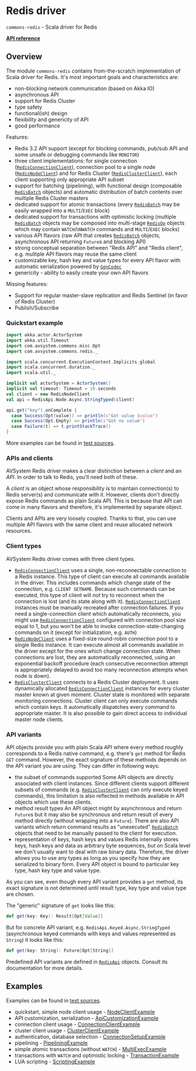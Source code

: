 # Redis driver

`commons-redis` - Scala driver for Redis

**[API reference](http://avsystem.github.io/scala-commons/api/com/avsystem/commons/redis/index.html)**

## Overview

The module `commons-redis` contains from-the-scratch implementation of Scala driver for Redis. It's most important goals
and characteristics are:
* non-blocking network communication (based on Akka IO)
* asynchronous API
* support for Redis Cluster
* type safety
* functional(ish) design
* flexibility and genericity of API
* good performance

Features: 
* Redis 3.2 API support (except for blocking commands, pub/sub API and some unsafe or debugging 
  commands like `MONITOR`)
* three client implementations: for single connection ([`RedisConnectionClient`](http://avsystem.github.io/scala-commons/api/com/avsystem/commons/redis/RedisConnectionClient.html)), 
  connection pool to a single node ([`RedisNodeClient`](http://avsystem.github.io/scala-commons/api/com/avsystem/commons/redis/RedisNodeClient.html)) 
  and for Redis Cluster ([`RedisClusterClient`](http://avsystem.github.io/scala-commons/api/com/avsystem/commons/redis/RedisClusterClient.html)), 
  each client supporting only appropriate API subset
* support for batching (pipelining), with functional design (composable [`RedisBatch`](http://avsystem.github.io/scala-commons/api/com/avsystem/commons/redis/RedisBatch.html) objects)
  and automatic distribution of batch contents over multiple Redis Cluster masters
* dedicated support for atomic transactions (every [`RedisBatch`](http://avsystem.github.io/scala-commons/api/com/avsystem/commons/redis/RedisBatch.html) 
  may be easily wrapped into a `MULTI`/`EXEC` block)
* dedicated support for transactions with optimistic locking (multiple [`RedisBatch`](http://avsystem.github.io/scala-commons/api/com/avsystem/commons/redis/RedisBatch.html) 
  objects may be composed into multi-stage [`RedisOp`](http://avsystem.github.io/scala-commons/api/com/avsystem/commons/redis/RedisOp.html) 
  objects which may contain `WATCH`/`UNWATCH` commands and `MULTI`/`EXEC` blocks)
* various API flavors (raw API that creates [`RedisBatch`](http://avsystem.github.io/scala-commons/api/com/avsystem/commons/redis/RedisBatch.html) 
  objects, asynchronous API returning `Future`s and blocking API)
* strong conceptual separation between "Redis API" and "Redis client", e.g. multiple API flavors may reuse the same client
* customizable key, hash key and value types for every API flavor with automatic serialization powered by 
  [`GenCodec`](../GenCodec.md)
* genericity - ability to easily create your own API flavors

Missing features:
* Support for regular master-slave replication and Redis Sentinel (in favor of Redis Cluster)
* Publish/Subscribe

### Quickstart example

```scala
import akka.actor.ActorSystem
import akka.util.Timeout
import com.avsystem.commons.misc.Opt
import com.avsystem.commons.redis._

import scala.concurrent.ExecutionContext.Implicits.global
import scala.concurrent.duration._
import scala.util._

implicit val actorSystem = ActorSystem()
implicit val timeout: Timeout = 10.seconds
val client = new RedisNodeClient
val api = RedisApi.Node.Async.StringTyped(client)

api.get("key").onComplete {
  case Success(Opt(value)) => println(s"Got value $value")
  case Success(Opt.Empty) => println(s"Got no value")
  case Failure(t) => t.printStackTrace()
}
```

More examples can be found in [test sources](https://github.com/AVSystem/scala-commons/tree/redis/commons-redis/src/test/scala/com/avsystem/commons/redis/examples).

### APIs and clients

AVSystem Redis driver makes a clear distinction between a _client_ and an _API_. In order to talk to Redis, you'll
need both of these.

A _client_ is an object whose responsibility is to maintain connection(s) to Redis server(s) and communicate with it.
However, clients don't directly expose Redis commands as plain Scala API. This is because that API can come in many
flavors and therefore, it's implemented by separate object. 

Clients and APIs are very loosely coupled. Thanks to that, you can use multiple API flavors with the same client and
reuse allocated network resources.

### Client types

AVSystem Redis driver comes with three client types.
* [`RedisConnectionClient`](http://avsystem.github.io/scala-commons/api/com/avsystem/commons/redis/RedisConnectionClient.html) 
  uses a single, non-reconnectable connection to a Redis instance. This type of client can execute all
  commands available in the driver. This includes commands which change state of the connection, e.g. `CLIENT SETNAME`.
  Because such commands can be executed, this type of client will _not_ try to reconnect when the connection is lost
  (and its state along with it). [`RedisConnectionClient`](http://avsystem.github.io/scala-commons/api/com/avsystem/commons/redis/RedisConnectionClient.html) 
  instances must be manually recreated after connection
  failures. If you need a single-connection client which automatically reconnects, you might use [`RedisConnectionClient`](http://avsystem.github.io/scala-commons/api/com/avsystem/commons/redis/RedisNodeClient.html) configured
  with connection pool size equal to 1, but you won't be able to invoke connection-state-changing commands on it
  (except for initialization, e.g. `AUTH`)
* [`RedisNodeClient`](http://avsystem.github.io/scala-commons/api/com/avsystem/commons/redis/RedisNodeClient.html) uses a fixed-size round-robin connection pool to a single Redis instance. It can execute almost all 
  commands available in the driver except for the ones which change connection state. When connections are lost, they are
  automatically reconnected, using an exponential backoff procedure (each consecutive reconnection attempt is appropriately
  delayed to avoid too many reconnection attempts when node is down).
* [`RedisClusterClient`](http://avsystem.github.io/scala-commons/api/com/avsystem/commons/redis/RedisClusterClient.html) connects to a Redis Cluster deployment. It uses dynamically allocated [`RedisConnectionClient`](http://avsystem.github.io/scala-commons/api/com/avsystem/commons/redis/RedisNodeClient.html) instances
  for every cluster master known at given moment. Cluster state is monitored with separate monitoring connections.
  Cluster client can only execute commands which contain keys. It automatically dispatches every command to appropriate
  master. It is also possible to gain direct access to individual master node clients.
  
### API variants

API objects provide you with plain Scala API where every method roughly corresponds to a Redis native command, e.g.
there's `get` method for Redis `GET` command. However, the exact signature of these methods depends on the API variant
you are using. They can differ in following ways:

* the subset of commands supported
  Some API objects are directly associated with client instances. Since different clients support different subsets
  of commands (e.g. [`RedisClusterClient`](http://avsystem.github.io/scala-commons/api/com/avsystem/commons/redis/RedisClusterClient.html) 
  can only execute keyed commands), this limitation is also reflected in methods
  available in API objects which use these clients.
* method result types
  An API object might by asynchronous and return `Future`s but it may also be synchronous and return result of every
  method directly (without wrapping into a `Future`). There are also API variants which return command results as 
  "unexecuted" [`RedisBatch`](http://avsystem.github.io/scala-commons/api/com/avsystem/commons/redis/RedisBatch.html) 
  objects that need to be manually passed to the client for execution.
* representation of keys, hash keys and values
  Redis internally stores keys, hash keys and data as arbitrary byte sequences, but on Scala level we don't usually want
  to deal with raw binary data. Therefore, the driver allows you to use any types as long as you specify how they are 
  serialized to binary form. Every API object is bound to particular key type, hash key type and value type.
  
As you can see, even though every API variant provides a `get` method, its exact signature is not determined until
result type, key type and value type are chosen.

The "generic" signature of `get` looks like this:

```scala
def get(key: Key): Result[Opt[Value]]
```

But for concrete API variant, e.g. `RedisApi.Keyed.Async.StringTyped` (asynchronous keyed commands with keys and values 
represented as `String`) it looks like this:

```scala
def get(key: String): Future[Opt[String]]
```

Predefined API variants are defined in [`RedisApi`](http://avsystem.github.io/scala-commons/api/com/avsystem/commons/redis/RedisApi$.html)
objects. Consult its documentation for more details.

## Examples

Examples can be found in [test sources](https://github.com/AVSystem/scala-commons/tree/redis/commons-redis/src/test/scala/com/avsystem/commons/redis/examples).

* quickstart, simple node client usage - [NodeClientExample](https://github.com/AVSystem/scala-commons/blob/redis/commons-redis/src/test/scala/com/avsystem/commons/redis/examples/NodeClientExample.scala)
* API customization, serialization - [ApiCustomizationExample](https://github.com/AVSystem/scala-commons/blob/redis/commons-redis/src/test/scala/com/avsystem/commons/redis/examples/ApiCustomizationExample.scala)
* connection client usage - [ConnectionClientExample](https://github.com/AVSystem/scala-commons/blob/redis/commons-redis/src/test/scala/com/avsystem/commons/redis/examples/ConnectionClientExample.scala)
* cluster client usage - [ClusterClientExample](https://github.com/AVSystem/scala-commons/blob/redis/commons-redis/src/test/scala/com/avsystem/commons/redis/examples/ClusterClientExample.scala)
* authentication, database selection - [ConnectionSetupExample](https://github.com/AVSystem/scala-commons/blob/redis/commons-redis/src/test/scala/com/avsystem/commons/redis/examples/ConnectionSetupExample.scala)
* pipelining - [PipeliningExample](https://github.com/AVSystem/scala-commons/blob/redis/commons-redis/src/test/scala/com/avsystem/commons/redis/examples/PipeliningExample.scala)
* simple atomic transactions (without `WATCH`) - [MultiExecExample](https://github.com/AVSystem/scala-commons/blob/redis/commons-redis/src/test/scala/com/avsystem/commons/redis/examples/MultiExecExample.scala)
* transactions with `WATCH` and optimistic locking - [TransactionExample](https://github.com/AVSystem/scala-commons/blob/redis/commons-redis/src/test/scala/com/avsystem/commons/redis/examples/TransactionExample.scala)
* LUA scripting - [ScriptingExample](https://github.com/AVSystem/scala-commons/blob/redis/commons-redis/src/test/scala/com/avsystem/commons/redis/examples/ScriptingExample.scala)
